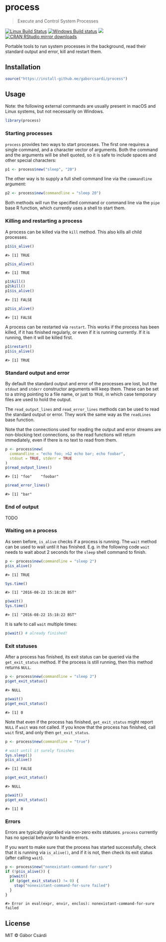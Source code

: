 


# process

> Execute and Control System Processes

[![Linux Build Status](https://travis-ci.org/gaborcsardi/process.svg?branch=master)](https://travis-ci.org/gaborcsardi/process)
[![Windows Build status](https://ci.appveyor.com/api/projects/status/github/gaborcsardi/process?svg=true)](https://ci.appveyor.com/project/gaborcsardi/process)
[![](http://www.r-pkg.org/badges/version/process)](http://www.r-pkg.org/pkg/process)
[![CRAN RStudio mirror downloads](http://cranlogs.r-pkg.org/badges/process)](http://www.r-pkg.org/pkg/process)

Portable tools to run system processes in the background,
read their standard output and error, kill and restart them.

## Installation


```r
source("https://install-github.me/gaborcsardi/process")
```

## Usage

Note: the following external commands are usually present in macOS and
Linux systems, but not necessarily on Windows.


```r
library(process)
```

### Starting processes

`process` provides two ways to start processes. The first one
requires a single command, and a character vector of arguments.
Both the command and the arguments will be shell quoted, so it is safe
to include spaces and other special characters:


```r
p1 <- process$new("sleep", "20")
```

The other way is to supply a full shell command line via the
`commandline` argument:


```r
p2 <- process$new(commandline = "sleep 20")
```

Both methods will run the specified command or command line via the
`pipe` base R function, which currently uses a shell to start them.

### Killing and restarting a process

A process can be killed via the `kill` method. This also kills
all child processes.


```r
p1$is_alive()
```

```
#> [1] TRUE
```

```r
p2$is_alive()
```

```
#> [1] TRUE
```

```r
p1$kill()
p2$kill()
p1$is_alive()
```

```
#> [1] FALSE
```

```r
p2$is_alive()
```

```
#> [1] FALSE
```

A process can be restarted via `restart`. This works if the process
has been killed, if it has finished regularly, or even if it is running
currently. If it is running, then it will be killed first.


```r
p1$restart()
p1$is_alive()
```

```
#> [1] TRUE
```

### Standard output and error

By default the standard output and error of the processes are lost,
but the `stdout` and `stderr` constructor arguments will keep them.
These can be set to a string pointing to a file name, or just to `TRUE`,
in which case temporary files are used to hold the output.

The `read_output_lines` and `read_error_lines` methods can be used
to read the standard output or error. They work the same way as the
`readLines` base function.

Note that the connections used for reading the output and error streams
are non-blocking text connections, so the read functions will return
immediately, even if there is no text to read from them.


```r
p <- process$new(
  commandline = "echo foo; >&2 echo bar; echo foobar",
  stdout = TRUE, stderr = TRUE
)
p$read_output_lines()
```

```
#> [1] "foo"    "foobar"
```

```r
p$read_error_lines()
```

```
#> [1] "bar"
```

### End of output

TODO


### Waiting on a process

As seen before, `is_alive` checks if a process is running. The `wait`
method can be used to wait until it has finished. E.g. in the following
code `wait` needs to wait about 2 seconds for the `sleep` shell command
to finish.


```r
p <- process$new(commandline = "sleep 2")
p$is_alive()
```

```
#> [1] TRUE
```

```r
Sys.time()
```

```
#> [1] "2016-08-22 15:18:20 BST"
```

```r
p$wait()
Sys.time()
```

```
#> [1] "2016-08-22 15:18:22 BST"
```

It is safe to call `wait` multiple times:


```r
p$wait() # already finished!
```

### Exit statuses

After a process has finished, its exit status can be queried via the
`get_exit_status` method. If the process is still running, then this
method returns `NULL`.


```r
p <- process$new(commandline = "sleep 2")
p$get_exit_status()
```

```
#> NULL
```

```r
p$wait()
p$get_exit_status()
```

```
#> [1] 0
```

Note that even if the process has finished, `get_exit_status` might report
`NULL` if `wait` was not called. If you know that the process has finished,
call `wait` first, and only then `get_exit_status`.


```r
p <- process$new(commandline = "true")

# wait until it surely finishes
Sys.sleep(1)
p$is_alive()
```

```
#> [1] FALSE
```

```r
p$get_exit_status()
```

```
#> NULL
```

```r
p$wait()
p$get_exit_status()
```

```
#> [1] 0
```

### Errors

Errors are typically signalled via non-zero exits statuses. `process`
currently has no special behavior to handle errors.

If you want to make sure that the process has started successfully,
check that it is running via `is_alive()`, and if it is not, then check
its exit status (after calling `wait`).


```r
p <- process$new("nonexistant-command-for-sure")
if (!p$is_alive()) {
  p$wait()
  if (p$get_exit_status() != 0) {
    stop("nonexistant-command-for-sure failed")
  }
}
```

```
#> Error in eval(expr, envir, enclos): nonexistant-command-for-sure failed
```

## License

MIT © Gábor Csárdi
